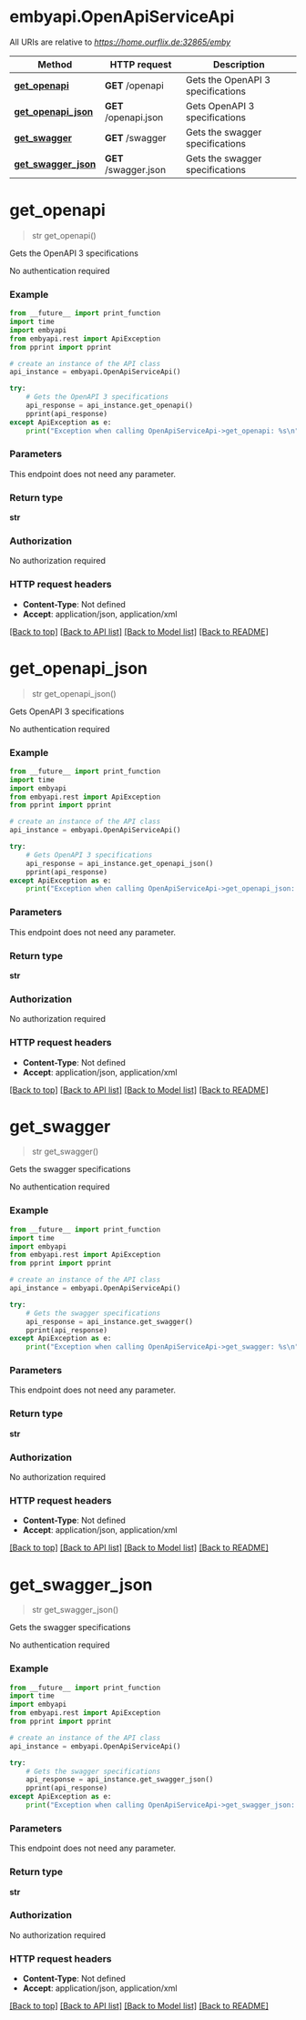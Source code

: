 # embyapi.OpenApiServiceApi

All URIs are relative to *https://home.ourflix.de:32865/emby*

Method | HTTP request | Description
------------- | ------------- | -------------
[**get_openapi**](OpenApiServiceApi.md#get_openapi) | **GET** /openapi | Gets the OpenAPI 3 specifications
[**get_openapi_json**](OpenApiServiceApi.md#get_openapi_json) | **GET** /openapi.json | Gets OpenAPI 3 specifications
[**get_swagger**](OpenApiServiceApi.md#get_swagger) | **GET** /swagger | Gets the swagger specifications
[**get_swagger_json**](OpenApiServiceApi.md#get_swagger_json) | **GET** /swagger.json | Gets the swagger specifications

# **get_openapi**
> str get_openapi()

Gets the OpenAPI 3 specifications

No authentication required

### Example
```python
from __future__ import print_function
import time
import embyapi
from embyapi.rest import ApiException
from pprint import pprint

# create an instance of the API class
api_instance = embyapi.OpenApiServiceApi()

try:
    # Gets the OpenAPI 3 specifications
    api_response = api_instance.get_openapi()
    pprint(api_response)
except ApiException as e:
    print("Exception when calling OpenApiServiceApi->get_openapi: %s\n" % e)
```

### Parameters
This endpoint does not need any parameter.

### Return type

**str**

### Authorization

No authorization required

### HTTP request headers

 - **Content-Type**: Not defined
 - **Accept**: application/json, application/xml

[[Back to top]](#) [[Back to API list]](../README.md#documentation-for-api-endpoints) [[Back to Model list]](../README.md#documentation-for-models) [[Back to README]](../README.md)

# **get_openapi_json**
> str get_openapi_json()

Gets OpenAPI 3 specifications

No authentication required

### Example
```python
from __future__ import print_function
import time
import embyapi
from embyapi.rest import ApiException
from pprint import pprint

# create an instance of the API class
api_instance = embyapi.OpenApiServiceApi()

try:
    # Gets OpenAPI 3 specifications
    api_response = api_instance.get_openapi_json()
    pprint(api_response)
except ApiException as e:
    print("Exception when calling OpenApiServiceApi->get_openapi_json: %s\n" % e)
```

### Parameters
This endpoint does not need any parameter.

### Return type

**str**

### Authorization

No authorization required

### HTTP request headers

 - **Content-Type**: Not defined
 - **Accept**: application/json, application/xml

[[Back to top]](#) [[Back to API list]](../README.md#documentation-for-api-endpoints) [[Back to Model list]](../README.md#documentation-for-models) [[Back to README]](../README.md)

# **get_swagger**
> str get_swagger()

Gets the swagger specifications

No authentication required

### Example
```python
from __future__ import print_function
import time
import embyapi
from embyapi.rest import ApiException
from pprint import pprint

# create an instance of the API class
api_instance = embyapi.OpenApiServiceApi()

try:
    # Gets the swagger specifications
    api_response = api_instance.get_swagger()
    pprint(api_response)
except ApiException as e:
    print("Exception when calling OpenApiServiceApi->get_swagger: %s\n" % e)
```

### Parameters
This endpoint does not need any parameter.

### Return type

**str**

### Authorization

No authorization required

### HTTP request headers

 - **Content-Type**: Not defined
 - **Accept**: application/json, application/xml

[[Back to top]](#) [[Back to API list]](../README.md#documentation-for-api-endpoints) [[Back to Model list]](../README.md#documentation-for-models) [[Back to README]](../README.md)

# **get_swagger_json**
> str get_swagger_json()

Gets the swagger specifications

No authentication required

### Example
```python
from __future__ import print_function
import time
import embyapi
from embyapi.rest import ApiException
from pprint import pprint

# create an instance of the API class
api_instance = embyapi.OpenApiServiceApi()

try:
    # Gets the swagger specifications
    api_response = api_instance.get_swagger_json()
    pprint(api_response)
except ApiException as e:
    print("Exception when calling OpenApiServiceApi->get_swagger_json: %s\n" % e)
```

### Parameters
This endpoint does not need any parameter.

### Return type

**str**

### Authorization

No authorization required

### HTTP request headers

 - **Content-Type**: Not defined
 - **Accept**: application/json, application/xml

[[Back to top]](#) [[Back to API list]](../README.md#documentation-for-api-endpoints) [[Back to Model list]](../README.md#documentation-for-models) [[Back to README]](../README.md)

